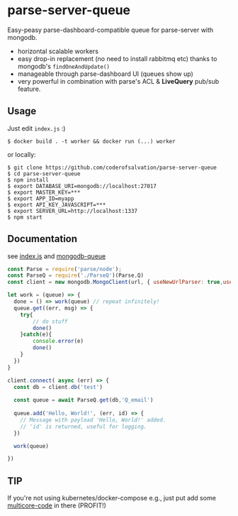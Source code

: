 # parse-server-queue

Easy-peasy parse-dashboard-compatible queue for parse-server with mongodb.

* horizontal scalable workers
* easy drop-in replacement (no need to install rabbitmq etc) thanks to mongodb's `findOneAndUpdate()`
* manageable through parse-dashboard UI (queues show up)
* very powerful in combination with parse's ACL & **LiveQuery** pub/sub feature.

## Usage 

Just edit `index.js` :)

```
$ docker build . -t worker && docker run (...) worker
```

or locally:

```
$ git clone https://github.com/coderofsalvation/parse-server-queue
$ cd parse-server-queue
$ npm install 
$ export DATABASE_URI=mongodb://localhost:27017
$ export MASTER_KEY=*** 
$ export APP_ID=myapp
$ export API_KEY_JAVASCRIPT=*** 
$ export SERVER_URL=http://localhost:1337
$ npm start
```

## Documentation

see [index.js](https://github.com/coderofsalvation/parse-server-queue/blob/master/index.js) and [mongodb-queue](http://npmjs.com/mongodb-queue)

```javascript
const Parse = require('parse/node');
const ParseQ = require('./ParseQ')(Parse,Q)
const client = new mongodb.MongoClient(url, { useNewUrlParser: true,useUnifiedTopology:true })

let work = (queue) => {
  done = () => work(queue) // repeat infinitely!
  queue.get((err, msg) => {
	try{
        // do stuff
		done()
	}catch(e){ 
		console.error(e)
		done()
	}
  }) 
}

client.connect( async (err) => {
  const db = client.db('test')
  
  const queue = await ParseQ.get(db,'Q_email')
    
  queue.add('Hello, World!', (err, id) => {
   	// Message with payload 'Hello, World!' added.
  	// 'id' is returned, useful for logging.
  })

  work(queue)

})
```

## TIP

If you're not using kubernetes/docker-compose e.g., just put add some [multicore-code](https://nodejs.org/api/cluster.html) in there (PROFIT!)
